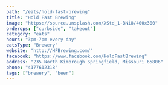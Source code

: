 ```yaml
---
path: "/eats/hold-fast-brewing"
title: "Hold Fast Brewing"
image: "https://source.unsplash.com/XStd_1-BNi8/400x300"
orderops: ["curbside", "takeout"]
category: "eats"
hours: "3pm-7pm every day"
eatsType: "Brewery"
website: "http://HFBrewing.com/"
facebook: "https://www.facebook.com/HoldFastBrewing"
address: "235 North Kimbrough Springfield, Missouri 65806"
phone: "4177612318"
tags: ["brewery", "beer"]
---
```

